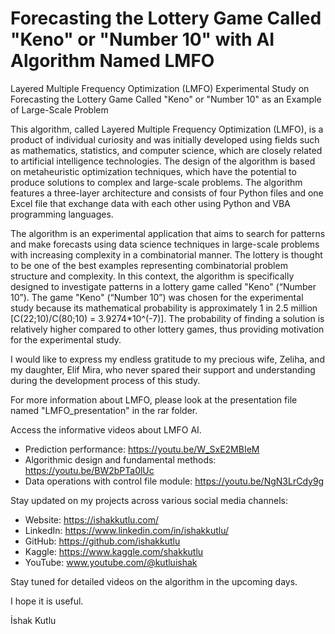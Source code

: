 # Forecasting the Lottery Game Called "Keno" or "Number 10" with AI Algorithm Named LMFO
Layered Multiple Frequency Optimization (LMFO)
Experimental Study on Forecasting the Lottery Game Called "Keno" or "Number 10" as an Example of Large-Scale Problem

This algorithm, called Layered Multiple Frequency Optimization (LMFO), is a product of individual curiosity and was initially developed using fields such as mathematics, statistics, and computer science, which are closely related to artificial intelligence technologies. The design of the algorithm is based on metaheuristic optimization techniques, which have the potential to produce solutions to complex and large-scale problems. The algorithm features a three-layer architecture and consists of four Python files and one Excel file that exchange data with each other using Python and VBA programming languages.

The algorithm is an experimental application that aims to search for patterns and make forecasts using data science techniques in large-scale problems with increasing complexity in a combinatorial manner. The lottery is thought to be one of the best examples representing combinatorial problem structure and complexity. In this context, the algorithm is specifically designed to investigate patterns in a lottery game called "Keno" (“Number 10”). The game "Keno" (“Number 10”) was chosen for the experimental study because its mathematical probability is approximately 1 in 2.5 million [C(22;10)/C(80;10) = 3.9274*10^(-7)]. The probability of finding a solution is relatively higher compared to other lottery games, thus providing motivation for the experimental study.

I would like to express my endless gratitude to my precious wife, Zeliha, and my daughter, Elif Mira, who never spared their support and understanding during the development process of this study.

For more information about LMFO, please look at the presentation file named "LMFO_presentation" in the rar folder.

Access the informative videos about LMFO AI.
- Prediction performance: https://youtu.be/W_SxE2MBIeM
- Algorithmic design and fundamental methods: https://youtu.be/BW2bPTa0lUc
- Data operations with control file module: https://youtu.be/NgN3LrCdy9g

Stay updated on my projects across various social media channels:
- Website: https://ishakkutlu.com/
- LinkedIn: https://www.linkedin.com/in/ishakkutlu/
- GitHub: https://github.com/ishakkutlu
- Kaggle: https://www.kaggle.com/shakkutlu
- YouTube: www.youtube.com/@kutluishak

Stay tuned for detailed videos on the algorithm in the upcoming days.

I hope it is useful.

İshak Kutlu



